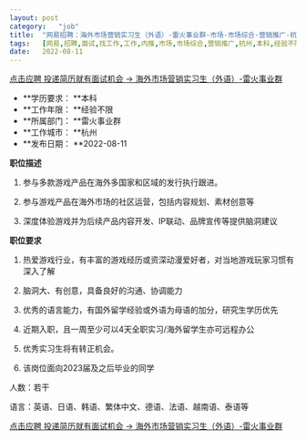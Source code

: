 ```yaml
---
layout:	post
category:	"job"
title:	"网易招聘：海外市场营销实习生（外语）-雷火事业群-市场-市场综合-营销推广-杭州本科经验不限"
tags:	[网易,招聘,面试,找工作,工作,内推,市场,市场综合,营销推广,杭州,本科,经验不限]
date:	2022-08-11
---
```


[点击应聘 投递简历就有面试机会 ->  海外市场营销实习生（外语）-雷火事业群](http://mobile.bole.netease.com/bole/boleDetail?id=21718&employeeId=346f03c3cda5f04c&key=all)



- **学历要求： **本科
- **工作年限： **经验不限
- **所属部门： **雷火事业群
- **工作城市： **杭州
- **发布日期： **2022-08-11



**职位描述**

1. 参与多款游戏产品在海外多国家和区域的发行执行跟进。

2. 参与游戏产品在海外市场的社区运营，包括内容规划、素材创意等

3. 深度体验游戏并为后续产品内容开发、IP联动、品牌宣传等提供脑洞建议





**职位要求**

1. 热爱游戏行业，有丰富的游戏经历或资深动漫爱好者，对当地游戏玩家习惯有深入了解

2. 脑洞大、有创意，具备良好的沟通、协调能力

3. 优秀的语言能力，有国外留学经验或外语为母语的加分，研究生学历优先

4. 近期入职，且一周至少可以4天全职实习/海外留学生亦可远程办公

5. 优秀实习生将有转正机会。

6. 该岗位面向2023届及之后毕业的同学



人数：若干

语言：英语、日语、韩语、繁体中文、德语、法语、越南语、泰语等



[点击应聘 投递简历就有面试机会 ->  海外市场营销实习生（外语）-雷火事业群](http://mobile.bole.netease.com/bole/boleDetail?id=21718&employeeId=346f03c3cda5f04c&key=all)